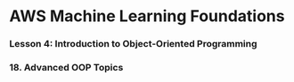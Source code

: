 # AWS Machine Learning Foundations 

### Lesson 4: Introduction to Object-Oriented Programming 

### 18. Advanced OOP Topics





